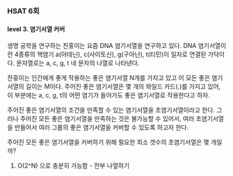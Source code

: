 ### HSAT 6회
#### level 3. 염기서열 커버

생명 공학을 연구하는 찬홍이는 요즘 DNA 염기서열을 연구하고 있다. DNA 염기서열이란 4종류의 핵염기 a(아데닌), c(사이토신), g(구아닌), t(티민)이 일자로 연결된 가닥이다. 문자열로는 a, c, g, t 네 문자의 나열로 나타낸다.

찬홍이는 인간에게 좋게 작용하는 좋은 염기서열 N개를 가지고 있고 이 모든 좋은 염기서열의 길이는 M이다. 주어진 좋은 염기서열은 몇 개의 와일드 카드(.)를 가지고 있어, 이 부분에는 a, c, g, t의 어떤 염기가 들어가도 좋은 염기서열로 작용한다고 하자.

주어진 좋은 염기서열의 조건을 만족할 수 있는 염기서열을 초염기서열이라고 한다. 그러나 주어진 모든 좋은 염기서열을 만족하는 것은 불가능할 수 있어서, 여러 초염기서열을 만들어서 여러 그룹의 좋은 염기서열을 커버할 수 있도록 하고자 한다.

주어진 모든 좋은 염기서열을 커버하기 위해 필요한 최소 갯수의 초염기서열은 몇 개일까?

1. O(2^N) 으로 충분히 가능함 - 전부 나열하기
